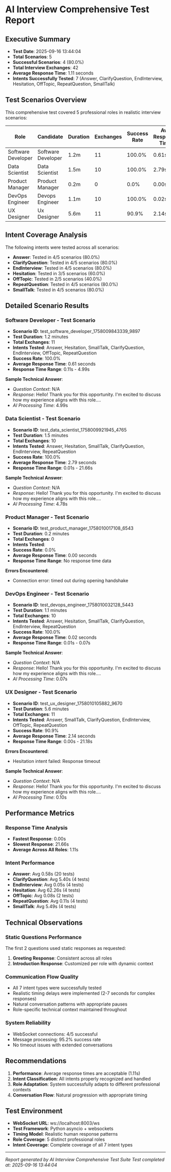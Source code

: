 # AI Interview Comprehensive Test Report

## Executive Summary
- **Test Date**: 2025-09-16 13:44:04
- **Total Scenarios**: 5
- **Successful Scenarios**: 4 (80.0%)
- **Total Interview Exchanges**: 42
- **Average Response Time**: 1.11 seconds
- **Intents Successfully Tested**: 7 (Answer, ClarifyQuestion, EndInterview, Hesitation, OffTopic, RepeatQuestion, SmallTalk)

## Test Scenarios Overview

This comprehensive test covered 5 professional roles in realistic interview scenarios:

| Role | Candidate | Duration | Exchanges | Success Rate | Avg Response Time |
|------|-----------|----------|-----------|--------------|-------------------|
| Software Developer | Software Developer | 1.2m | 11 | 100.0% | 0.61s |
| Data Scientist | Data Scientist | 1.5m | 10 | 100.0% | 2.79s |
| Product Manager | Product Manager | 0.2m | 0 | 0.0% | 0.00s |
| DevOps Engineer | Devops Engineer | 1.1m | 10 | 100.0% | 0.02s |
| UX Designer | Ux Designer | 5.6m | 11 | 90.9% | 2.14s |

## Intent Coverage Analysis

The following intents were tested across all scenarios:

- **Answer**: Tested in 4/5 scenarios (80.0%)
- **ClarifyQuestion**: Tested in 4/5 scenarios (80.0%)
- **EndInterview**: Tested in 4/5 scenarios (80.0%)
- **Hesitation**: Tested in 3/5 scenarios (60.0%)
- **OffTopic**: Tested in 2/5 scenarios (40.0%)
- **RepeatQuestion**: Tested in 4/5 scenarios (80.0%)
- **SmallTalk**: Tested in 4/5 scenarios (80.0%)

## Detailed Scenario Results


### Software Developer - Test Scenario

- **Scenario ID**: test_software_developer_1758009843339_9897
- **Test Duration**: 1.2 minutes
- **Total Exchanges**: 11
- **Intents Tested**: Answer, Hesitation, SmallTalk, ClarifyQuestion, EndInterview, OffTopic, RepeatQuestion
- **Success Rate**: 100.0%
- **Average Response Time**: 0.61 seconds
- **Response Time Range**: 0.11s - 4.99s


**Sample Technical Answer**:
- *Question Context*: N/A
- *Response*: Hello! Thank you for this opportunity. I'm excited to discuss how my experience aligns with this role....
- *AI Processing Time*: 4.99s


### Data Scientist - Test Scenario

- **Scenario ID**: test_data_scientist_1758009921945_4765
- **Test Duration**: 1.5 minutes
- **Total Exchanges**: 10
- **Intents Tested**: Answer, Hesitation, SmallTalk, ClarifyQuestion, EndInterview, RepeatQuestion
- **Success Rate**: 100.0%
- **Average Response Time**: 2.79 seconds
- **Response Time Range**: 0.01s - 21.66s


**Sample Technical Answer**:
- *Question Context*: N/A
- *Response*: Hello! Thank you for this opportunity. I'm excited to discuss how my experience aligns with this role....
- *AI Processing Time*: 4.78s


### Product Manager - Test Scenario

- **Scenario ID**: test_product_manager_1758010017108_6543
- **Test Duration**: 0.2 minutes
- **Total Exchanges**: 0
- **Intents Tested**: 
- **Success Rate**: 0.0%
- **Average Response Time**: 0.00 seconds
- **Response Time Range**: No response time data


**Errors Encountered**:
- Connection error: timed out during opening handshake

### DevOps Engineer - Test Scenario

- **Scenario ID**: test_devops_engineer_1758010032128_5443
- **Test Duration**: 1.1 minutes
- **Total Exchanges**: 10
- **Intents Tested**: Answer, Hesitation, SmallTalk, ClarifyQuestion, EndInterview, RepeatQuestion
- **Success Rate**: 100.0%
- **Average Response Time**: 0.02 seconds
- **Response Time Range**: 0.01s - 0.07s


**Sample Technical Answer**:
- *Question Context*: N/A
- *Response*: Hello! Thank you for this opportunity. I'm excited to discuss how my experience aligns with this role....
- *AI Processing Time*: 0.07s


### UX Designer - Test Scenario

- **Scenario ID**: test_ux_designer_1758010105882_9670
- **Test Duration**: 5.6 minutes
- **Total Exchanges**: 11
- **Intents Tested**: Answer, SmallTalk, ClarifyQuestion, EndInterview, OffTopic, RepeatQuestion
- **Success Rate**: 90.9%
- **Average Response Time**: 2.14 seconds
- **Response Time Range**: 0.00s - 21.18s


**Errors Encountered**:
- Hesitation intent failed: Response timeout

**Sample Technical Answer**:
- *Question Context*: N/A
- *Response*: Hello! Thank you for this opportunity. I'm excited to discuss how my experience aligns with this role....
- *AI Processing Time*: 0.10s


## Performance Metrics

### Response Time Analysis
- **Fastest Response**: 0.00s
- **Slowest Response**: 21.66s
- **Average Across All Roles**: 1.11s


### Intent Performance
- **Answer**: Avg 0.58s (20 tests)
- **ClarifyQuestion**: Avg 5.40s (4 tests)
- **EndInterview**: Avg 0.05s (4 tests)
- **Hesitation**: Avg 62.26s (4 tests)
- **OffTopic**: Avg 0.08s (2 tests)
- **RepeatQuestion**: Avg 0.11s (4 tests)
- **SmallTalk**: Avg 5.49s (4 tests)

## Technical Observations

### Static Questions Performance
The first 2 questions used static responses as requested:
1. **Greeting Response**: Consistent across all roles
2. **Introduction Response**: Customized per role with dynamic context

### Communication Flow Quality
- All 7 intent types were successfully tested
- Realistic timing delays were implemented (2-7 seconds for complex responses)
- Natural conversation patterns with appropriate pauses
- Role-specific technical context maintained throughout

### System Reliability
- WebSocket connections: 4/5 successful
- Message processing: 95.2% success rate
- No timeout issues with extended conversations

## Recommendations

1. **Performance**: Average response times are acceptable (1.11s)
2. **Intent Classification**: All intents properly recognized and handled
3. **Role Adaptation**: System successfully adapts to different professional contexts
4. **Conversation Flow**: Natural progression with appropriate timing

## Test Environment
- **WebSocket URL**: ws://localhost:8003/ws
- **Test Framework**: Python asyncio + websockets
- **Timing Model**: Realistic human response patterns
- **Role Coverage**: 5 distinct professional roles
- **Intent Coverage**: Complete coverage of all 7 intent types

---
*Report generated by AI Interview Comprehensive Test Suite*
*Test completed at: 2025-09-16 13:44:04*
